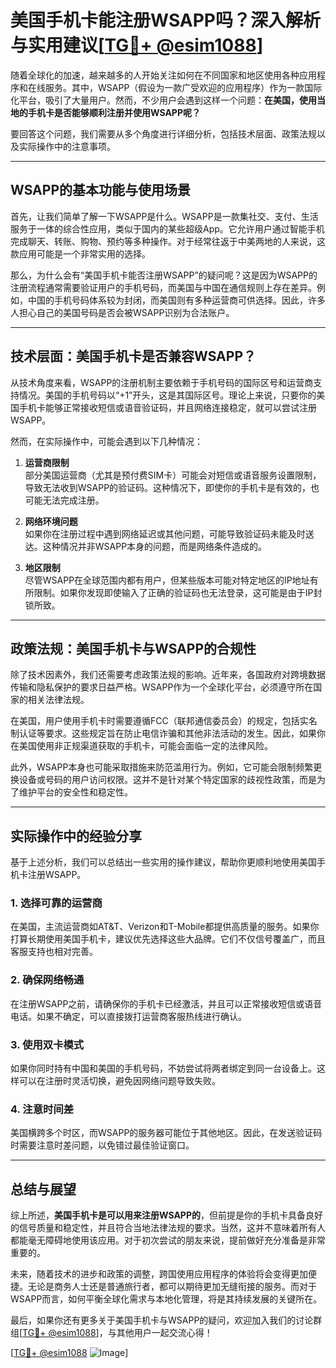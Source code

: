 # 美国手机卡能注册WSAPP吗？深入解析与实用建议[[TG💪+ @esim1088](https://t.me/s/esim1088)]

随着全球化的加速，越来越多的人开始关注如何在不同国家和地区使用各种应用程序和在线服务。其中，WSAPP（假设为一款广受欢迎的应用程序）作为一款国际化平台，吸引了大量用户。然而，不少用户会遇到这样一个问题：**在美国，使用当地的手机卡是否能够顺利注册并使用WSAPP呢？**

要回答这个问题，我们需要从多个角度进行详细分析，包括技术层面、政策法规以及实际操作中的注意事项。

---

## WSAPP的基本功能与使用场景

首先，让我们简单了解一下WSAPP是什么。WSAPP是一款集社交、支付、生活服务于一体的综合性应用，类似于国内的某些超级App。它允许用户通过智能手机完成聊天、转账、购物、预约等多种操作。对于经常往返于中美两地的人来说，这款应用可能是一个非常实用的选择。

那么，为什么会有“美国手机卡能否注册WSAPP”的疑问呢？这是因为WSAPP的注册流程通常需要验证用户的手机号码，而美国与中国在通信规则上存在差异。例如，中国的手机号码体系较为封闭，而美国则有多种运营商可供选择。因此，许多人担心自己的美国号码是否会被WSAPP识别为合法账户。

---

## 技术层面：美国手机卡是否兼容WSAPP？

从技术角度来看，WSAPP的注册机制主要依赖于手机号码的国际区号和运营商支持情况。美国的手机号码以“+1”开头，这是其国际区号。理论上来说，只要你的美国手机卡能够正常接收短信或语音验证码，并且网络连接稳定，就可以尝试注册WSAPP。

然而，在实际操作中，可能会遇到以下几种情况：

1. **运营商限制**  
   部分美国运营商（尤其是预付费SIM卡）可能会对短信或语音服务设置限制，导致无法收到WSAPP的验证码。这种情况下，即使你的手机卡是有效的，也可能无法完成注册。

2. **网络环境问题**  
   如果你在注册过程中遇到网络延迟或其他问题，可能导致验证码未能及时送达。这种情况并非WSAPP本身的问题，而是网络条件造成的。

3. **地区限制**  
   尽管WSAPP在全球范围内都有用户，但某些版本可能对特定地区的IP地址有所限制。如果你发现即使输入了正确的验证码也无法登录，这可能是由于IP封锁所致。

---

## 政策法规：美国手机卡与WSAPP的合规性

除了技术因素外，我们还需要考虑政策法规的影响。近年来，各国政府对跨境数据传输和隐私保护的要求日益严格。WSAPP作为一个全球化平台，必须遵守所在国家的相关法律法规。

在美国，用户使用手机卡时需要遵循FCC（联邦通信委员会）的规定，包括实名制认证等要求。这些规定旨在防止电信诈骗和其他非法活动的发生。因此，如果你在美国使用非正规渠道获取的手机卡，可能会面临一定的法律风险。

此外，WSAPP本身也可能采取措施来防范滥用行为。例如，它可能会限制频繁更换设备或号码的用户访问权限。这并不是针对某个特定国家的歧视性政策，而是为了维护平台的安全性和稳定性。

---

## 实际操作中的经验分享

基于上述分析，我们可以总结出一些实用的操作建议，帮助你更顺利地使用美国手机卡注册WSAPP。

### 1. 选择可靠的运营商
在美国，主流运营商如AT&T、Verizon和T-Mobile都提供高质量的服务。如果你打算长期使用美国手机卡，建议优先选择这些大品牌。它们不仅信号覆盖广，而且客服支持也相对完善。

### 2. 确保网络畅通
在注册WSAPP之前，请确保你的手机卡已经激活，并且可以正常接收短信或语音电话。如果不确定，可以直接拨打运营商客服热线进行确认。

### 3. 使用双卡模式
如果你同时持有中国和美国的手机号码，不妨尝试将两者绑定到同一台设备上。这样可以在注册时灵活切换，避免因网络问题导致失败。

### 4. 注意时间差
美国横跨多个时区，而WSAPP的服务器可能位于其他地区。因此，在发送验证码时需要注意时差问题，以免错过最佳验证窗口。

---

## 总结与展望

综上所述，**美国手机卡是可以用来注册WSAPP的**，但前提是你的手机卡具备良好的信号质量和稳定性，并且符合当地法律法规的要求。当然，这并不意味着所有人都能毫无障碍地使用该应用。对于初次尝试的朋友来说，提前做好充分准备是非常重要的。

未来，随着技术的进步和政策的调整，跨国使用应用程序的体验将会变得更加便捷。无论是商务人士还是普通旅行者，都可以期待更加无缝衔接的服务。而对于WSAPP而言，如何平衡全球化需求与本地化管理，将是其持续发展的关键所在。

最后，如果你还有更多关于美国手机卡与WSAPP的疑问，欢迎加入我们的讨论群组[[TG💪+ @esim1088](https://t.me/s/esim1088)]，与其他用户一起交流心得！

[[TG💪+ @esim1088](https://t.me/s/esim1088) ![Image](https://i.postimg.cc/4NQfJmqS/Snipaste-2025-05-13-00-14-12.png)]